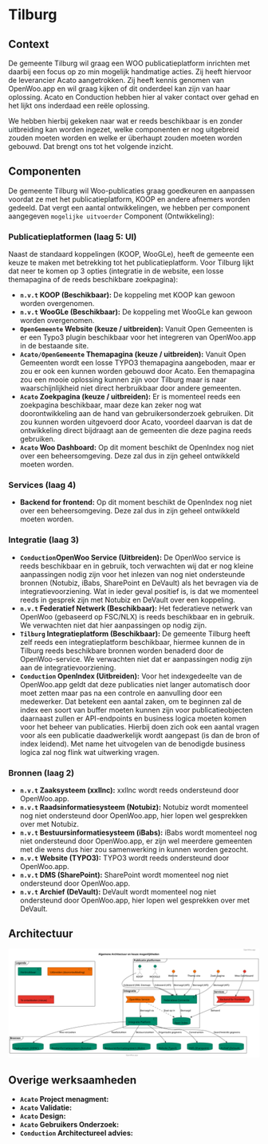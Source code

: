 # Tilburg

## Context

De gemeente Tilburg wil graag een WOO publicatieplatform inrichten met daarbij een focus op zo min mogelijk handmatige acties. Zij heeft hiervoor de leverancier Acato aangetrokken. Zij heeft kennis genomen van OpenWoo.app en wil graag kijken of dit onderdeel kan zijn van haar oplossing. Acato en Conduction hebben hier al vaker contact over gehad en het lijkt ons inderdaad een reële oplossing.

We hebben hierbij gekeken naar wat er reeds beschikbaar is en zonder uitbreiding kan worden ingezet, welke componenten er nog uitgebreid zouden moeten worden en welke er überhaupt zouden moeten worden gebouwd. Dat brengt ons tot het volgende inzicht.

## Componenten

De gemeente Tilburg wil Woo-publicaties graag goedkeuren en aanpassen voordat ze met het publicatieplatform, KOOP en andere afnemers worden gedeeld. Dat vergt een aantal ontwikkelingen, we hebben per component aangegeven `mogelijke uitvoerder` Component (Ontwikkeling):

### Publicatieplatformen (laag 5: UI)

Naast de standaard koppelingen (KOOP, WooGLe), heeft de gemeente een keuze te maken met betrekking tot het publicatieplatform. Voor Tilburg lijkt dat neer te komen op 3 opties (integratie in de website, een losse themapagina of de reeds beschikbare zoekpagina):

- **`n.v.t` KOOP (Beschikbaar):** De koppeling met KOOP kan gewoon worden overgenomen.
- **`n.v.t` WooGLe (Beschikbaar):** De koppeling met WooGLe kan gewoon worden overgenomen.
- **`OpenGemeente` Website (keuze / uitbreiden):** Vanuit Open Gemeenten is er een Typo3 plugin beschikbaar voor het integreren van OpenWoo.app in de bestaande site.
- **`Acato/OpenGemeente` Themapagina (keuze / uitbreiden):** Vanuit Open Gemeenten wordt een losse TYPO3 themapagina aangeboden, maar er zou er ook een kunnen worden gebouwd door Acato. Een themapagina zou een mooie oplossing kunnen zijn voor Tilburg maar is naar waarschijnlijkheid niet direct herbruikbaar door andere gemeenten.
- **`Acato` Zoekpagina (keuze / uitbreiden):** Er is momenteel reeds een zoekpagina beschikbaar, maar deze kan zeker nog wat doorontwikkeling aan de hand van gebruikersonderzoek gebruiken. Dit zou kunnen worden uitgevoerd door Acato, voordeel daarvan is dat de ontwikkeling direct bijdraagt aan de gemeenten die deze pagina reeds gebruiken.
- **`Acato` Woo Dashboard:** Op dit moment beschikt de OpenIndex nog niet over een beheersomgeving. Deze zal dus in zijn geheel ontwikkeld moeten worden.

### Services (laag 4)

- **Backend for frontend:** Op dit moment beschikt de OpenIndex nog niet over een beheersomgeving. Deze zal dus in zijn geheel ontwikkeld moeten worden.

### Integratie (laag 3)

- **`Conduction`OpenWoo Service (Uitbreiden):** De OpenWoo service is reeds beschikbaar en in gebruik, toch verwachten wij dat er nog kleine aanpassingen nodig zijn voor het inlezen van nog niet ondersteunde bronnen (Notubiz, iBabs, SharePoint en DeVault) als het bevragen via de integratievoorziening. Wat in ieder geval positief is, is dat we momenteel reeds in gesprek zijn met Notubiz en DeVault over een koppeling.
- **`n.v.t` Federatief Netwerk (Beschikbaar):** Het federatieve netwerk van OpenWoo (gebaseerd op FSC/NLX) is reeds beschikbaar en in gebruik. We verwachten niet dat hier aanpassingen op nodig zijn.
- **`Tilburg` Integratieplatform (Beschikbaar):** De gemeente Tilburg heeft zelf reeds een integratieplatform beschikbaar, hiermee kunnen de in Tilburg reeds beschikbare bronnen worden benaderd door de OpenWoo-service. We verwachten niet dat er aanpassingen nodig zijn aan de integratievoorziening.
- **`Conduction` OpenIndex (Uitbreiden):** Voor het indexgedeelte van de OpenWoo.app geldt dat deze publicaties niet langer automatisch door moet zetten maar pas na een controle en aanvulling door een medewerker. Dat betekent een aantal zaken, om te beginnen zal de index een soort van buffer moeten kunnen zijn voor publicatieobjecten daarnaast zullen er API-endpoints en business logica moeten komen voor het beheer van publicaties. Hierbij doen zich ook een aantal vragen voor als een publicatie daadwerkelijk wordt aangepast (is dan de bron of index leidend). Met name het uitvogelen van de benodigde business logica zal nog flink wat uitwerking vragen.

### Bronnen (laag 2)

- **`n.v.t` Zaaksysteem (xxllnc):** xxllnc wordt reeds ondersteund door OpenWoo.app.
- **`n.v.t` Raadsinformatiesysteem (Notubiz):** Notubiz wordt momenteel nog niet ondersteund door OpenWoo.app, hier lopen wel gesprekken over met Notubiz.
- **`n.v.t` Bestuursinformatiesysteem (iBabs):** iBabs wordt momenteel nog niet ondersteund door OpenWoo.app, er zijn wel meerdere gemeenten met die wens dus hier zou samenwerking in kunnen worden gezocht.
- **`n.v.t` Website (TYPO3):** TYPO3 wordt reeds ondersteund door OpenWoo.app.
- **`n.v.t` DMS (SharePoint):** SharePoint wordt momenteel nog niet ondersteund door OpenWoo.app.
- **`n.v.t` Archief (DeVault):** DeVault wordt momenteel nog niet ondersteund door OpenWoo.app, hier lopen wel gesprekken over met DeVault.

## Architectuur

![OpenWeb Architecture](https://raw.githubusercontent.com/ConductionNL/woo-website-template/main/docs/Tilburg.svg)

## Overige werksaamheden

- **`Acato` Project menagment:**
- **`Acato` Validatie:**
- **`Acato` Design:**
- **`Acato` Gebruikers Onderzoek:**
- **`Conduction` Architectureel advies:**
